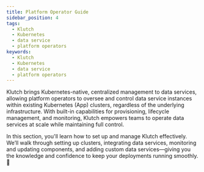 ```yaml
---
title: Platform Operator Guide
sidebar_position: 4
tags:
  - Klutch
  - Kubernetes
  - data service
  - platform operators
keywords:
  - Klutch
  - Kubernetes
  - data service
  - platform operators
---
```


Klutch brings Kubernetes-native, centralized management to data services, allowing platform operators to oversee and
control data service instances within existing Kubernetes (App) clusters, regardless of the underlying infrastructure.
With built-in capabilities for provisioning, lifecycle management, and monitoring, Klutch empowers teams to operate data
services at scale while maintaining full control.

In this section, you'll learn how to set up and manage Klutch effectively. We’ll walk through setting up clusters,
integrating data services, monitoring and updating components, and adding custom data services—giving you the knowledge
and confidence to keep your deployments running smoothly. 🚀
